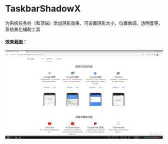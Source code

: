 # TaskbarShadowX
为系统任务栏（和顶端）添加阴影效果，可设置阴影大小、位置微调、透明度等，系统美化辅助工具

#### 效果截图：
[![阴影效果](https://raw.githubusercontent.com/miaomiaosoft/TaskbarShadowX/master/images/PIC01.jpg "阴影效果")](https://raw.githubusercontent.com/miaomiaosoft/TaskbarShadowX/master/images/PIC01.jpg "阴影效果")

